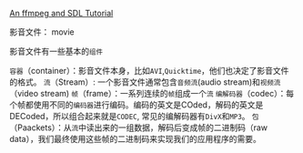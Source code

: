 [An ffmpeg and SDL Tutorial](http://dranger.com/ffmpeg/)

影音文件： movie

影音文件有一些基本的`组件`

`容器`（container）：影音文件本身，比如`AVI`,`Quicktime`，他们也决定了影音文件的格式。
`流`（Stream）: 一个影音文件通常包含`音频流`(audio stream)和`视频流`（video stream)
`帧`（frame）：一系列连续的`帧`组成一个`流`
`编解码器`（codec）：每个帧都使用不同的`编码器`进行编码。编码的英文是COded，解码的英文是DECoded，所以组合起来就是`CODEC`, 常见的编解码器有`DivX`和`MP3`。
`包`（Paackets）：从`流`中读出来的一组数据，解码后变成帧的二进制码（raw data），我们最终使用这些帧的二进制码来实现我们的应用程序的需要。
